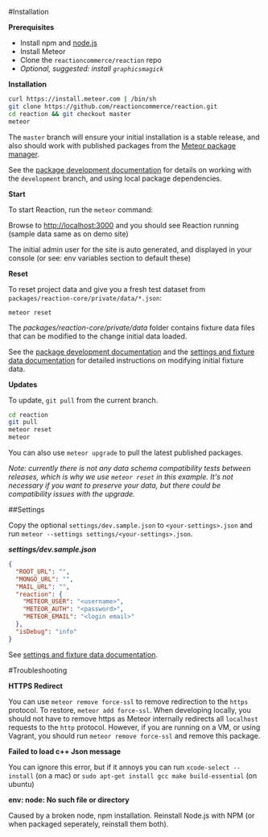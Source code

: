 #Installation

**Prerequisites**

- Install npm and [node.js](http://nodejs.org/)
- Install Meteor
- Clone the `reactioncommerce/reaction` repo
- *Optional, suggested: install `graphicsmagick`*

**Installation**

```bash
curl https://install.meteor.com | /bin/sh
git clone https://github.com/reactioncommerce/reaction.git
cd reaction && git checkout master
meteor
```

The `master` branch will ensure your initial installation is a stable release, and also should work with published packages from the [Meteor package manager](https://atmospherejs.com/).

See the [package development documentation](https://github.com/reactioncommerce/reaction-core/blob/master/docs/packages.md) for details on working with the `development` branch, and using local package dependencies.

**Start**

To start Reaction, run the `meteor` command:

Browse to [http://localhost:3000](http://localhost:3000) and you should see Reaction running (sample data same as on demo site)

The initial admin user for the site is auto generated, and displayed in your console (or see: env variables section to default these)

**Reset**

To reset project data and give you a fresh test dataset from `packages/reaction-core/private/data/*.json`:

    meteor reset

The  *packages/reaction-core/private/data* folder contains fixture data  files that can be modified to the change initial data loaded.

See the [package development documentation](https://github.com/reactioncommerce/reaction-core/blob/master/docs/packages.md)  and the [settings and fixture data documentation](https://github.com/reactioncommerce/reaction-core/blob/master/docs/deploying.md) for detailed instructions on modifying initial fixture data.

**Updates**

To update, `git pull` from the current branch.

```bash
cd reaction
git pull
meteor reset
meteor
```

You can also use `meteor upgrade` to pull the latest published packages.

*Note: currently there is not any data schema compatibility tests between releases, which is why we use `meteor reset` in this example. It's not necessary if you want to preserve your data, but there could be compatibility issues with the upgrade.*

##Settings

Copy the optional `settings/dev.sample.json` to `<your-settings>.json` and run `meteor --settings settings/<your-settings>.json`.

***settings/dev.sample.json***
```json
{
  "ROOT_URL": "",
  "MONGO_URL": "",
  "MAIL_URL": "",
  "reaction": {
    "METEOR_USER": "<username>",
    "METEOR_AUTH": "<password>",
    "METEOR_EMAIL": "<login email>"
  },
  "isDebug": "info"
}
```

See [settings and fixture data documentation](https://github.com/reactioncommerce/reaction-core/blob/master/docs/deploying.md).

#Troubleshooting

**HTTPS Redirect**

You can use `meteor remove force-ssl` to remove redirection to the `https` protocol.  To restore, `meteor add force-ssl`.  When developing locally, you should not have to remove https as Meteor internally redirects all `localhost` requests to the `http` protocol. However, if you are running on a VM, or using Vagrant, you should run `meteor remove force-ssl` and remove this package.

**Failed to load c++ Json message**

You can ignore this error, but if it annoys you can run
`xcode-select --install` (on a mac) or
`sudo apt-get install gcc make build-essential` (on ubuntu)

**env: node: No such file or directory**

Caused by a broken node, npm installation.
Reinstall Node.js with NPM (or when packaged seperately, reinstall them both).

